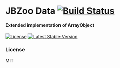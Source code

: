 # JBZoo Data  [![Build Status](https://travis-ci.org/JBZoo/Data.svg?branch=master)](https://travis-ci.org/JBZoo/Data) 

#### Extended implementation of ArrayObject

[![License](https://poser.pugx.org/JBZoo/Data/license)](https://packagist.org/packages/JBZoo/Data)
[![Latest Stable Version](https://poser.pugx.org/JBZoo/Data/v/stable)](https://packagist.org/packages/JBZoo/Data)

### License

MIT
